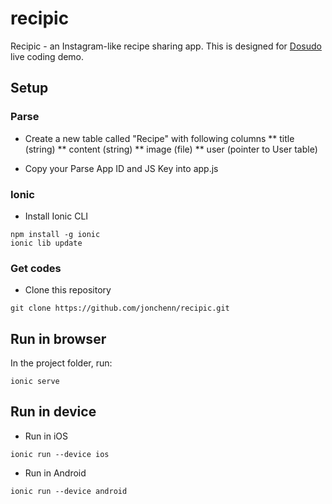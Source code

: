 # recipic

Recipic - an Instagram-like recipe sharing app. This is designed for [Dosudo](https://www.facebook.com/groups/dosudo/) live coding demo.

## Setup

### Parse

* Create a new table called "Recipe" with following columns
** title (string)
** content (string)
** image (file)
** user (pointer to User table)

* Copy your Parse App ID and JS Key into app.js

### Ionic

* Install Ionic CLI
```
npm install -g ionic
ionic lib update
```

### Get codes
* Clone this repository

```
git clone https://github.com/jonchenn/recipic.git
```

## Run in browser
In the project folder, run:

```
ionic serve
```

## Run in device

* Run in iOS
```
ionic run --device ios
```

* Run in Android
```
ionic run --device android
```
